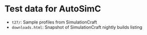 # Test data for AutoSimC

* `t27/`: Sample profiles from SimulationCraft
* `downloads.html`: Snapshot of SimulationCraft nightly builds listing
